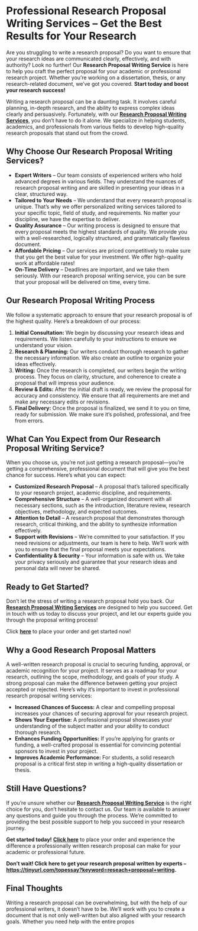 # Professional Research Proposal Writing Services – Get the Best Results for Your Research

Are you struggling to write a research proposal? Do you want to ensure that your research ideas are communicated clearly, effectively, and with authority? Look no further! Our **Research Proposal Writing Service** is here to help you craft the perfect proposal for your academic or professional research project. Whether you’re working on a dissertation, thesis, or any research-related document, we’ve got you covered. **Start today and boost your research success!**

Writing a research proposal can be a daunting task. It involves careful planning, in-depth research, and the ability to express complex ideas clearly and persuasively. Fortunately, with our [**Research Proposal Writing Services**](https://tinyurl.com/topessay?keyword=reseach+proposal+writing), you don’t have to do it alone. We specialize in helping students, academics, and professionals from various fields to develop high-quality research proposals that stand out from the crowd.

## Why Choose Our Research Proposal Writing Services?

- **Expert Writers** – Our team consists of experienced writers who hold advanced degrees in various fields. They understand the nuances of research proposal writing and are skilled in presenting your ideas in a clear, structured way.
- **Tailored to Your Needs** – We understand that every research proposal is unique. That’s why we offer personalized writing services tailored to your specific topic, field of study, and requirements. No matter your discipline, we have the expertise to deliver.
- **Quality Assurance** – Our writing process is designed to ensure that every proposal meets the highest standards of quality. We provide you with a well-researched, logically structured, and grammatically flawless document.
- **Affordable Pricing** – Our services are priced competitively to make sure that you get the best value for your investment. We offer high-quality work at affordable rates!
- **On-Time Delivery** – Deadlines are important, and we take them seriously. With our research proposal writing service, you can be sure that your proposal will be delivered on time, every time.

## Our Research Proposal Writing Process

We follow a systematic approach to ensure that your research proposal is of the highest quality. Here’s a breakdown of our process:

1. **Initial Consultation:** We begin by discussing your research ideas and requirements. We listen carefully to your instructions to ensure we understand your vision.
2. **Research & Planning:** Our writers conduct thorough research to gather the necessary information. We also create an outline to organize your ideas effectively.
3. **Writing:** Once the research is completed, our writers begin the writing process. They focus on clarity, structure, and coherence to create a proposal that will impress your audience.
4. **Review & Edits:** After the initial draft is ready, we review the proposal for accuracy and consistency. We ensure that all requirements are met and make any necessary edits or revisions.
5. **Final Delivery:** Once the proposal is finalized, we send it to you on time, ready for submission. We make sure it’s polished, professional, and free from errors.

## What Can You Expect from Our Research Proposal Writing Service?

When you choose us, you’re not just getting a research proposal—you’re getting a comprehensive, professional document that will give you the best chance for success. Here’s what you can expect:

- **Customized Research Proposal** – A proposal that’s tailored specifically to your research project, academic discipline, and requirements.
- **Comprehensive Structure** – A well-organized document with all necessary sections, such as the introduction, literature review, research objectives, methodology, and expected outcomes.
- **Attention to Detail** – A research proposal that demonstrates thorough research, critical thinking, and the ability to synthesize information effectively.
- **Support with Revisions** – We’re committed to your satisfaction. If you need revisions or adjustments, our team is here to help. We’ll work with you to ensure that the final proposal meets your expectations.
- **Confidentiality & Security** – Your information is safe with us. We take your privacy seriously and guarantee that your research ideas and personal data will never be shared.

## Ready to Get Started?

Don’t let the stress of writing a research proposal hold you back. Our [**Research Proposal Writing Services**](https://tinyurl.com/topessay?keyword=reseach+proposal+writing) are designed to help you succeed. Get in touch with us today to discuss your project, and let our experts guide you through the proposal writing process!

Click [**here**](https://tinyurl.com/topessay?keyword=reseach+proposal+writing) to place your order and get started now!

## Why a Good Research Proposal Matters

A well-written research proposal is crucial to securing funding, approval, or academic recognition for your project. It serves as a roadmap for your research, outlining the scope, methodology, and goals of your study. A strong proposal can make the difference between getting your project accepted or rejected. Here’s why it’s important to invest in professional research proposal writing services:

- **Increased Chances of Success:** A clear and compelling proposal increases your chances of securing approval for your research project.
- **Shows Your Expertise:** A professional proposal showcases your understanding of the subject matter and your ability to conduct thorough research.
- **Enhances Funding Opportunities:** If you’re applying for grants or funding, a well-crafted proposal is essential for convincing potential sponsors to invest in your project.
- **Improves Academic Performance:** For students, a solid research proposal is a critical first step in writing a high-quality dissertation or thesis.

## Still Have Questions?

If you’re unsure whether our [**Research Proposal Writing Service**](https://tinyurl.com/topessay?keyword=reseach+proposal+writing) is the right choice for you, don’t hesitate to contact us. Our team is available to answer any questions and guide you through the process. We’re committed to providing the best possible support to help you succeed in your research journey.

**Get started today!** [**Click here**](https://tinyurl.com/topessay?keyword=reseach+proposal+writing) to place your order and experience the difference a professionally written research proposal can make for your academic or professional future.

**Don’t wait! Click here to get your research proposal written by experts – https://tinyurl.com/topessay?keyword=reseach+proposal+writing.**

## Final Thoughts

Writing a research proposal can be overwhelming, but with the help of our professional writers, it doesn’t have to be. We’ll work with you to create a document that is not only well-written but also aligned with your research goals. Whether you need help with the entire propos
